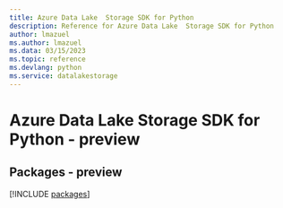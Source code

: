 ```yaml
---
title: Azure Data Lake  Storage SDK for Python
description: Reference for Azure Data Lake  Storage SDK for Python
author: lmazuel
ms.author: lmazuel
ms.data: 03/15/2023
ms.topic: reference
ms.devlang: python
ms.service: datalakestorage
---
```

# Azure Data Lake  Storage SDK for Python - preview
## Packages - preview
[!INCLUDE [packages](data-lake--storage-index.md)]